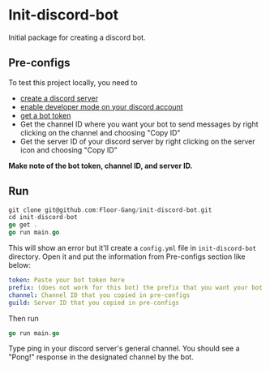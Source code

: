 # Init-discord-bot

Initial package for creating a discord bot.

## Pre-configs
To test this project locally, you need to 
* [create a discord server](https://www.howtogeek.com/318890/how-to-set-up-your-own-discord-chat-server/) 
* [enable developer mode on your discord account](https://discordia.me/en/developer-mode)
* [get a bot token](https://github.com/reactiflux/discord-irc/wiki/Creating-a-discord-bot-&-getting-a-token)
* Get the channel ID where you want your bot to send messages by right clicking on the channel and choosing "Copy ID"
* Get the server ID of your discord server by right clicking on the server icon and choosing "Copy ID"

**Make note of the bot token, channel ID, and server ID.**

## Run 
```go
git clone git@github.com:Floor-Gang/init-discord-bot.git
cd init-discord-bot
go get .
go run main.go
```
This will show an error but it'll create a `config.yml` file in `init-discord-bot` directory. Open it and put the information from Pre-configs section like below:
```yml
token: Paste your bot token here
prefix: (does not work for this bot) the prefix that you want your bot to recognize. You can leave it empty for now
channel: Channel ID that you copied in pre-configs
guild: Server ID that you copied in pre-configs
```
Then run 
```go
go run main.go
```

Type ping in your discord server's general channel. You should see a "Pong!" response in the designated channel by the bot.


